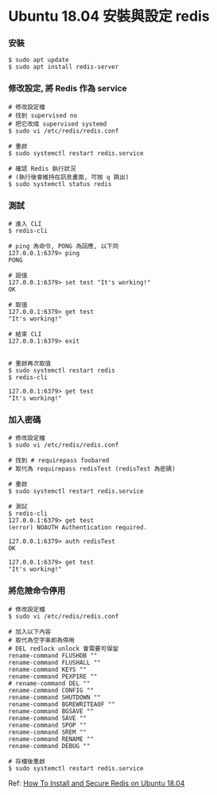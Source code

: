 
# Ubuntu 18.04 安裝與設定 redis

### 安裝
```
$ sudo apt update
$ sudo apt install redis-server
```

### 修改設定, 將 Redis 作為 service
```
# 修改設定檔
# 找到 supervised no
# 把它改成 supervised systemd
$ sudo vi /etc/redis/redis.conf

# 重啟
$ sudo systemctl restart redis.service

# 確認 Redis 執行狀況
# (執行後會維持在訊息畫面, 可按 q 跳出)
$ sudo systemctl status redis
```

### 測試
```
# 進入 CLI
$ redis-cli

# ping 為命令, PONG 為回應, 以下同
127.0.0.1:6379> ping
PONG

# 設值
127.0.0.1:6379> set test "It's working!"
OK

# 取值
127.0.0.1:6379> get test
"It's working!"

# 結束 CLI
127.0.0.1:6379> exit


# 重啟再次取值
$ sudo systemctl restart redis
$ redis-cli

127.0.0.1:6379> get test
"It's working!"
```

### 加入密碼
```
# 修改設定檔
$ sudo vi /etc/redis/redis.conf

# 找到 # requirepass foobared
# 取代為 requirepass redisTest (redisTest 為密碼)

# 重啟
$ sudo systemctl restart redis.service

# 測試
$ redis-cli
127.0.0.1:6379> get test
(error) NOAUTH Authentication required.

127.0.0.1:6379> auth redisTest
OK

127.0.0.1:6379> get test
"It's working!"
```


### 將危險命令停用
```
# 修改設定檔
$ sudo vi /etc/redis/redis.conf
```

```
# 加入以下內容
# 取代為空字串即為停用
# DEL redlock unlock 會需要可保留
rename-command FLUSHDB ""
rename-command FLUSHALL ""
rename-command KEYS ""
rename-command PEXPIRE ""
# rename-command DEL ""
rename-command CONFIG ""
rename-command SHUTDOWN ""
rename-command BGREWRITEAOF ""
rename-command BGSAVE ""
rename-command SAVE ""
rename-command SPOP ""
rename-command SREM ""
rename-command RENAME ""
rename-command DEBUG ""
```

```
# 存檔後重啟
$ sudo systemctl restart redis.service
```

Ref:
[How To Install and Secure Redis on Ubuntu 18.04](https://www.digitalocean.com/community/tutorials/how-to-install-and-secure-redis-on-ubuntu-18-04)
